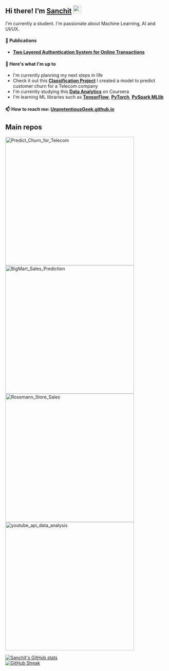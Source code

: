 ## Hi there! I’m [Sanchit](https://www.linkedin.com/in/stomar5/) <img src="https://media.giphy.com/media/hvRJCLFzcasrR4ia7z/giphy.gif" width="25">
I'm currently a student. I'm passionate about Machine Learning, AI and UI/UX.

#### 📝 Publications
- [**Two Layered Authentication System for Online Transactions**](http://matjournals.co.in/index.php/JCSPIC/article/view/803)

#### 👀 Here's what I'm up to
- I'm currently planning my next steps in life
- Check it out this [**Classification Project**](https://github.com/UnpretentiousGeek/Predict_Churn_for_Telecom/blob/master/Predict_Churn_for_a_Telecom.ipynb) I created a model to predict customer churn for a Telecom company
- I'm currently studying this [**Data Analytics**](https://www.coursera.org/professional-certificates/google-data-analytics) on Coursera
- I'm learning ML libraries such as [**TensorFlow**](https://www.tensorflow.org/), [**PyTorch**](https://pytorch.org/), [**PySpark MLlib**](https://spark.apache.org/docs/2.0.0/api/python/pyspark.mllib.html)

#### 📫 How to reach me: [UnpretentiousGeek.github.io](UnpretentiousGeek.github.io)
<!--
#### 🔗 Connect with me
<a href="https://www.linkedin.com/in/stomar5/" target="blank"><img align="center" src="https://raw.githubusercontent.com/rahuldkjain/github-profile-readme-generator/master/src/images/icons/Social/linked-in-alt.svg" alt="SanchitTomar" height="30" width="40" /></a>
-->

<!--
[<img src="https://res.cloudinary.com/importdata/image/upload/v1595012354/linkedin_t9qiwy.png" alt="drawing" width="100"/> &nbsp;&nbsp;&nbsp;&nbsp;](https://www.linkedin.com/in/stomar5/)
-->

## Main repos
<!-- add comment here -->
<p align="left">
  <a href="https://github.com/UnpretentiousGeek/Predict_Churn_for_Telecom"><img width="400" src="https://github-readme-stats.vercel.app/api/pin/?username=Unpretentiousgeek&repo=Predict_Churn_for_Telecom&theme=swift&hide_border=true&border_color=000000&show_icons=false" alt="Predict_Churn_for_Telecom"></a>
  <a href="https://github.com/UnpretentiousGeek/BigMart_Sales_Prediction"><img width="400" src="https://github-readme-stats.vercel.app/api/pin/?username=Unpretentiousgeek&repo=BigMart_Sales_Prediction&theme=swift&hide_border=true&border_color=000000&show_icons=false" alt="BigMart_Sales_Prediction"></a>
  <a href="https://github.com/UnpretentiousGeek/Rossmann_Store_Sales"><img width="400" src="https://github-readme-stats.vercel.app/api/pin/?username=unpretentiousgeek&repo=Rossmann_Store_Sales&theme=swift&hide_border=true&border_color=000000&show_icons=false" alt="Rossmann_Store_Sales"></a>
  <a href="https://github.com/UnpretentiousGeek/youtube_api_data_analysis"><img width="400" src="https://github-readme-stats.vercel.app/api/pin/?username=unpretentiousgeek&repo=youtube_api_data_analysis&theme=swift&hide_border=true&border_color=000000&show_icons=false" alt="youtube_api_data_analysis"></a>

  
  
[![Sanchit's GitHub stats](https://github-readme-stats.vercel.app/api?username=unpretentiousgeek&theme=swift&hide_border=true&)](https://github.com/unprtentiousgeek/github-readme-stats)
<br>
[![GitHub Streak](https://github-readme-streak-stats.herokuapp.com?user=unpretentiousgeek&theme=swift&background=f7f7f7&hide_border=true)](https://git.io/streak-stats)


 
